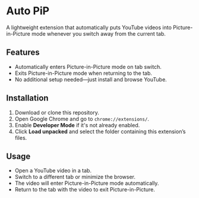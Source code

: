 # Auto PiP

A lightweight extension that automatically puts YouTube videos into Picture-in-Picture mode whenever you switch away from the current tab.

## Features

- Automatically enters Picture-in-Picture mode on tab switch.
- Exits Picture-in-Picture mode when returning to the tab.
- No additional setup needed—just install and browse YouTube.

## Installation

1. Download or clone this repository.
2. Open Google Chrome and go to `chrome://extensions/`.
3. Enable **Developer Mode** if it's not already enabled.
4. Click **Load unpacked** and select the folder containing this extension’s files.

## Usage

- Open a YouTube video in a tab.
- Switch to a different tab or minimize the browser.
- The video will enter Picture-in-Picture mode automatically.
- Return to the tab with the video to exit Picture-in-Picture.
